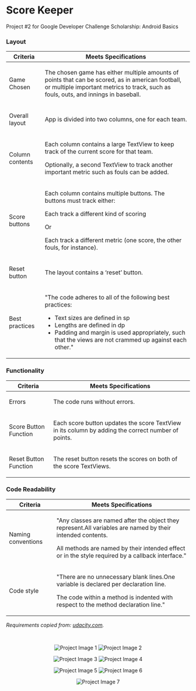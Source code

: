 # Score Keeper

Project #2 for Google Developer Challenge Scholarship: Android Basics

<h3>Layout</h3>
<table>
  <tr>
    <th>Criteria</th>
    <th>Meets Specifications</th>
  </tr>
  <tbody>
    <tr>
      <td>
        <p>Game Chosen</p>
      </td>
      <td>
        <p>The chosen game has either multiple amounts of points that can be scored, as in american football, or multiple important metrics to track, such as fouls, outs, and innings in baseball.</p>
      </td>
    </tr>
    <tr>
      <td>
        <p>Overall layout</p>
      </td>
      <td>
        <p>App is divided into two columns, one for each team.</p>
      </td>
    </tr>
    <tr>
      <td>
        <p>Column contents</p>
      </td>
      <td>
        <p>Each column contains a large TextView to keep track of the current score for that team.</p>
        <p>Optionally, a second TextView to track another important metric such as fouls can be added.</p>
      </td>
    </tr>
    <tr>
      <td>
        <p>Score buttons</p>
      </td>
      <td>
        <p>Each column contains multiple buttons. The buttons must track either:</p>
        <p>Each track a different kind of scoring</p>
        <p>Or</p>
        <p>Each track a different metric (one score, the other fouls, for instance).</p>
      </td>
    </tr>
    <tr>
      <td>
        <p>Reset button</p>
      </td>
      <td>
        <p>The layout contains a ‘reset’ button.</p>
      </td>
    </tr>
    <tr>
      <td>
        <p>Best practices</p>
      </td>
      <td>
        <p>"The code adheres to all of the following best practices:</p>
        <ul>
          <li>Text sizes are defined in sp</li>
          <li>Lengths are defined in dp</li>
          <li>Padding and margin is used appropriately, such that the views are not crammed up against each other."</li>
        </ul>
      </td>
    </tr>
  </tbody>
</table>

<h3>Functionality</h3>
<table>
  <tr>
    <th>Criteria</th>
    <th>Meets Specifications</th>
  </tr>
  <tbody>
    <tr>
      <td>
        <p>Errors</p>
      </td>
      <td>
        <p>The code runs without errors.</p>
      </td>
    </tr>
    <tr>
      <td>
        <p>Score Button Function</p>
      </td>
      <td>
        <p>Each score button updates the score TextView in its column by adding the correct number of points.</p>
      </td>
    </tr>
    <tr>
      <td>
        <p>Reset Button Function</p>
      </td>
      <td>
        <p>The reset button resets the scores on both of the score TextViews.</p>
      </td>
    </tr>
  </tbody>
</table>

<h3>Code Readability</h3>
<table>
  <tr>
    <th>Criteria</th>
    <th>Meets Specifications</th>
  </tr>
  <tbody>
    <tr>
      <td>
        <p>Naming conventions</p>
      </td>
      <td>
        <p>"Any classes are named after the object they represent.All variables are named by their intended contents.</p>
        <p>All methods are named by their intended effect or in the style required by a callback interface."</p>
      </td>
    </tr>
    <tr>
      <td>
        <p>Code style</p>
      </td>
      <td>
        <p>"There are no unnecessary blank lines.One variable is declared per declaration line.</p>
        <p>The code within a method is indented with respect to the method declaration line."</p>
      </td>
    </tr>
  </tbody>
</table>

<em>Requirements copied from: <a href="http://udacity.com">udacity.com</a>.</em>

<br />
<p align="center"> 
  <img src="showcase/score_keeper_1.jpg" alt="Project Image 1">
  <img src="showcase/score_keeper_2.jpg" alt="Project Image 2">
</p>
<p align="center"> 
  <img src="showcase/score_keeper_3.jpg" alt="Project Image 3">
  <img src="showcase/score_keeper_4.jpg" alt="Project Image 4">
</p>
<p align="center"> 
  <img src="showcase/score_keeper_5.jpg" alt="Project Image 5">
  <img src="showcase/score_keeper_6.jpg" alt="Project Image 6">
</p>
<p align="center"> 
  <img src="showcase/score_keeper_7.jpg" alt="Project Image 7">
</p>
